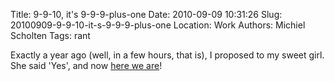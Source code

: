Title: 9-9-10, it's 9-9-9-plus-one
Date: 2010-09-09 10:31:26
Slug: 20100909-9-9-10-it-s-9-9-9-plus-one
Location: Work
Authors: Michiel Scholten
Tags: rant

<p>Exactly a year ago (well, in a few hours, that is), I proposed to my sweet girl. She said 'Yes', and now <a href="http://inekemichiel.nl/">here we are</a>!</p>